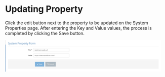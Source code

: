 # Updating Property

Click the edit button next to the property to be updated on the System Properties page. After entering the Key and Value values, the process is completed by clicking the Save button.

![](../../../.gitbook/assets/SystemPropertyFormUpdate.png)
